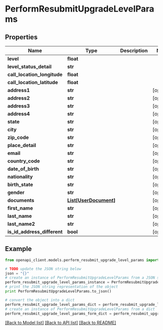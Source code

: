 # PerformResubmitUpgradeLevelParams


## Properties
Name | Type | Description | Notes
------------ | ------------- | ------------- | -------------
**level** | **float** |  | 
**level_status_detail** | **str** |  | 
**call_location_longitude** | **float** |  | 
**call_location_latitude** | **float** |  | 
**address1** | **str** |  | [optional] 
**address2** | **str** |  | [optional] 
**address3** | **str** |  | [optional] 
**address4** | **str** |  | [optional] 
**state** | **str** |  | [optional] 
**city** | **str** |  | [optional] 
**zip_code** | **str** |  | [optional] 
**place_detail** | **str** |  | [optional] 
**email** | **str** |  | [optional] 
**country_code** | **str** |  | [optional] 
**date_of_birth** | **str** |  | [optional] 
**nationality** | **str** |  | [optional] 
**birth_state** | **str** |  | [optional] 
**gender** | **str** |  | [optional] 
**documents** | [**List[UserDocument]**](UserDocument.md) |  | [optional] 
**first_name** | **str** |  | [optional] 
**last_name** | **str** |  | [optional] 
**last_name2** | **str** |  | [optional] 
**is_id_address_different** | **bool** |  | [optional] 

## Example

```python
from openapi_client.models.perform_resubmit_upgrade_level_params import PerformResubmitUpgradeLevelParams

# TODO update the JSON string below
json = "{}"
# create an instance of PerformResubmitUpgradeLevelParams from a JSON string
perform_resubmit_upgrade_level_params_instance = PerformResubmitUpgradeLevelParams.from_json(json)
# print the JSON string representation of the object
print PerformResubmitUpgradeLevelParams.to_json()

# convert the object into a dict
perform_resubmit_upgrade_level_params_dict = perform_resubmit_upgrade_level_params_instance.to_dict()
# create an instance of PerformResubmitUpgradeLevelParams from a dict
perform_resubmit_upgrade_level_params_form_dict = perform_resubmit_upgrade_level_params.from_dict(perform_resubmit_upgrade_level_params_dict)
```
[[Back to Model list]](../README.md#documentation-for-models) [[Back to API list]](../README.md#documentation-for-api-endpoints) [[Back to README]](../README.md)


